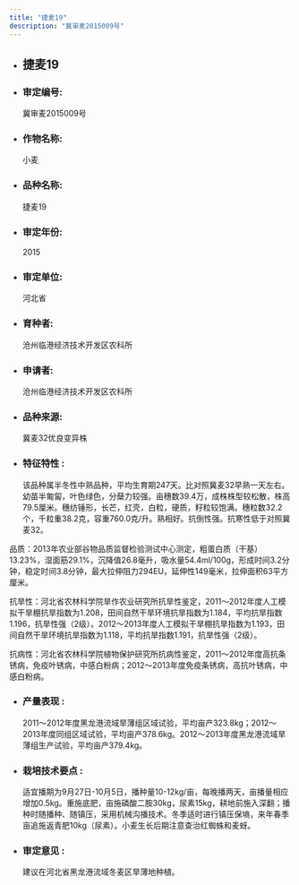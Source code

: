 ```yaml
---
title: "捷麦19"
description: "冀审麦2015009号"
---
```

* ## 捷麦19
* ###  审定编号:  
   冀审麦2015009号

*  ### 作物名称:  
   小麦

*   ###  品种名称: 
    捷麦19

*   ### 审定年份: 
    2015

*   ### 审定单位:  
    河北省

*   ### 育种者:  
    沧州临港经济技术开发区农科所

*   ### 申请者:  
    沧州临港经济技术开发区农科所

*   ### 品种来源:  
    冀麦32优良变异株

*   ### 特征特性 : 
    该品种属半冬性中熟品种，平均生育期247天。比对照冀麦32早熟一天左右。幼苗半匍匐，叶色绿色，分蘖力较强。亩穗数39.4万，成株株型较松散，株高79.5厘米。穗纺锤形，长芒，红壳，白粒，硬质，籽粒较饱满。穗粒数32.2个，千粒重38.2克，容重760.0克/升。熟相好。抗倒性强。抗寒性低于对照冀麦32。
品质：2013年农业部谷物品质监督检验测试中心测定，粗蛋白质（干基）13.23%，湿面筋29.1%，沉降值26.8毫升，吸水量54.4ml/100g，形成时间3.2分钟，稳定时间3.8分钟，最大拉伸阻力294EU，延伸性149毫米，拉伸面积63平方厘米。
抗旱性：河北省农林科学院旱作农业研究所抗旱性鉴定，2011～2012年度人工模拟干旱棚抗旱指数为1.208，田间自然干旱环境抗旱指数为1.184，平均抗旱指数1.196，抗旱性强（2级）。2012～2013年度人工模拟干旱棚抗旱指数为1.193，田间自然干旱环境抗旱指数为1.118，平均抗旱指数1.191，抗旱性强（2级）。
抗病性：河北省农林科学院植物保护研究所抗病性鉴定，2011～2012年度高抗条锈病，免疫叶锈病，中感白粉病；2012～2013年度免疫条锈病，高抗叶锈病，中感白粉病。


*   ### 产量表现 : 
    2011～2012年度黑龙港流域旱薄组区域试验，平均亩产323.8kg；2012～2013年度同组区域试验，平均亩产378.6kg。2012～2013年度黑龙港流域旱薄组生产试验，平均亩产379.4kg。

*   ### 栽培技术要点 : 
    适宜播期为9月27日-10月5日，播种量10-12kg/亩，每晚播两天，亩播量相应增加0.5kg。重施底肥，亩施磷酸二胺30kg，尿素15kg，耕地前施入深翻；播种时随播种、随镇压，采用机械沟播技术。冬季适时进行镇压保墒，来年春季亩追施返青肥10kg（尿素）。小麦生长后期注意查治红蜘蛛和麦蚜。

*   ### 审定意见 : 
    建议在河北省黑龙港流域冬麦区旱薄地种植。
